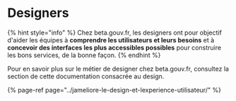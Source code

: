 # Designers

{% hint style="info" %}
Chez beta.gouv.fr, les designers ont pour objectif d'aider les équipes à **comprendre les utilisateurs et leurs besoins** et à **concevoir des interfaces les plus accessibles possibles** pour construire les bons services, de la bonne façon.
{% endhint %}

Pour en savoir plus sur le métier de designer chez beta.gouv.fr, consultez la section de cette documentation consacrée au design.

{% page-ref page="../jameliore-le-design-et-lexperience-utilisateur/" %}






